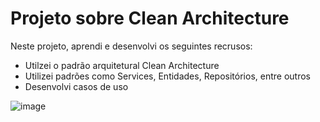 # Projeto sobre Clean Architecture

Neste projeto, aprendi e desenvolvi os seguintes recrusos: 
- Utilzei o padrão arquitetural Clean Architecture
- Utilizei padrões como Services, Entidades, Repositórios, entre outros
- Desenvolvi casos de uso

![image](https://user-images.githubusercontent.com/51065003/177384548-be7f398a-781c-4447-92f7-08e529737b66.png)

